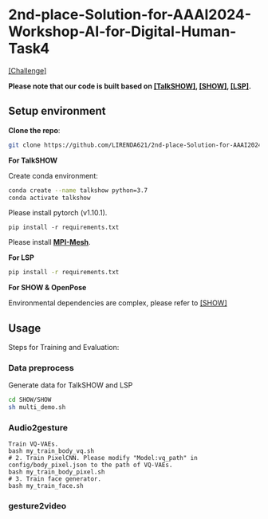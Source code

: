 # 2nd-place-Solution-for-AAAI2024-Workshop-AI-for-Digital-Human-Task4



[[Challenge]](https://digitalhumanworkshop.github.io/)

**Please note that our code is built based on [[TalkSHOW]](https://github.com/yhw-yhw/TalkSHOW), [[SHOW]](https://github.com/yhw-yhw/SHOW), [[LSP]](https://github.com/YuanxunLu/LiveSpeechPortraits).**

## Setup environment
**Clone the repo**:
  ```bash
  git clone https://github.com/LIRENDA621/2nd-place-Solution-for-AAAI2024-Workshop-AI-for-Digital-Human-Task4.git
  ```

**For TalkSHOW**

Create conda environment:
```bash
conda create --name talkshow python=3.7
conda activate talkshow
```
Please install pytorch (v1.10.1).

    pip install -r requirements.txt
    
Please install [**MPI-Mesh**](https://github.com/MPI-IS/mesh).

**For LSP**

```bash
pip install -r requirements.txt
```

**For SHOW & OpenPose**

Environmental dependencies are complex, please refer to [[SHOW]](https://github.com/yhw-yhw/SHOW)


## Usage

Steps for Training and Evaluation:

### Data preprocess

Generate data for TalkSHOW and LSP

```bash
cd SHOW/SHOW
sh multi_demo.sh
```

### Audio2gesture
    
    Train VQ-VAEs. 
    bash my_train_body_vq.sh
    # 2. Train PixelCNN. Please modify "Model:vq_path" in config/body_pixel.json to the path of VQ-VAEs.
    bash my_train_body_pixel.sh
    # 3. Train face generator.
    bash my_train_face.sh

### gesture2video
    
    

